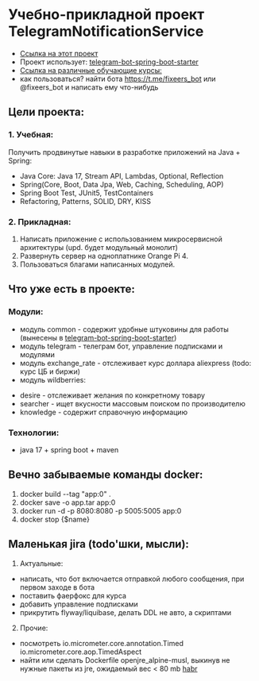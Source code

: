 # Учебно-прикладной проект TelegramNotificationService

  * [Ссылка на этот проект](https://github.com/AlekseyShibayev/TelegramNotificationService)
  * Проект использует: [telegram-bot-spring-boot-starter](https://github.com/AlekseyShibayev/telegram-bot-spring-boot-starter)
  * [Ссылка на различные обучающие курсы:](https://github.com/AlekseyShibayev/additional-education-info)
  * как пользоваться? найти бота https://t.me/fixeers_bot или @fixeers_bot и написать ему что-нибудь

## Цели проекта:
### 1. Учебная:
Получить продвинутые навыки в разработке приложений на Java + Spring:
  * Java Core: Java 17, Stream API, Lambdas, Optional, Reflection
  * Spring(Core, Boot, Data Jpa, Web, Caching, Scheduling, AOP)
  * Spring Boot Test, JUnit5, TestContainers
  * Refactoring, Patterns, SOLID, DRY, KISS

### 2. Прикладная:
1. Написать приложение с использованием микросервисной архитектуры (upd. будет модульный монолит)
2. Развернуть сервер на одноплатнике Orange Pi 4.
3. Пользоваться благами написанных модулей.
   
## Что уже есть в проекте:
### Модули:
  * модуль common - содержит удобные штуковины для работы (вынесены в [telegram-bot-spring-boot-starter](https://github.com/AlekseyShibayev/telegram-bot-spring-boot-starter))
  * модуль telegram - телеграм бот, управление подписками и модулями
  * модуль exchange_rate - отслеживает курс доллара aliexpress (todo: курс ЦБ и биржи)
  * модуль wildberries: 
  - desire - отслеживает желания по конкретному товару
  - searcher - ищет вкусности массовым поиском по производителю
  - knowledge - содержит справочную информацию
### Технологии:
  * java 17 + spring boot + maven

## Вечно забываемые команды docker:
1. docker build --tag "app:0" .
2. docker save -o app.tar app:0
3. docker run -d -p 8080:8080 -p 5005:5005 app:0
4. docker stop {$name}

## Маленькая jira (todo'шки, мысли):
1. Актуальные:
  - написать, что бот включается отправкой любого сообщения, при первом заходе в бота
  - поставить фаерфокс для курса
  - добавить управление подписками
  - прикрутить flyway/liquibase, делать DDL не авто, а скриптами

2. Прочие:
  - посмотреть io.micrometer.core.annotation.Timed io.micrometer.core.aop.TimedAspect
  - найти или сделать Dockerfile openjre_alpine-musl, выкинув не нужные пакеты из jre, ожидаемый вес < 80 mb [habr](https://habr.com/ru/companies/piter/articles/692992/)